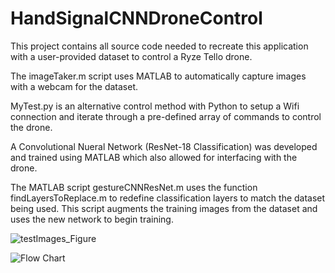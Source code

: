 # HandSignalCNNDroneControl

This project contains all source code needed to recreate this application with a user-provided dataset to control a Ryze Tello drone.

The imageTaker.m script uses MATLAB to automatically capture images with a webcam for the dataset.

MyTest.py is an alternative control method with Python to setup a Wifi connection and iterate through a pre-defined array of commands to control the drone.

A Convolutional Nueral Network (ResNet-18 Classification) was developed and trained using MATLAB which also allowed for interfacing with the drone.

The MATLAB script gestureCNNResNet.m uses the function findLayersToReplace.m to redefine classification layers to match the dataset being used. This script augments the training images from the dataset and uses the new network to begin training.



![testImages_Figure](https://user-images.githubusercontent.com/83368831/116753744-90f47480-a9d5-11eb-9efc-db56728e22d7.png)


![Flow Chart](https://user-images.githubusercontent.com/83368831/116750683-d2ceec00-a9d0-11eb-9621-51e15faf318d.png)
